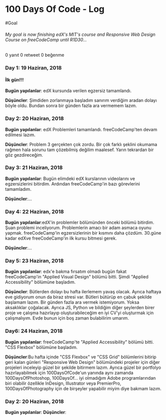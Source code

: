 # 100 Days Of Code - Log

#Goal

###### My goal is now finishing edX's MIT's course and Responsive Web Design Course on freeCodeCamp until R1D30...
0 yanıt 0 retweet 0 beğenme


### Day 1: 19 Haziran, 2018
#### İlk gün!!!
**Bugün yapılanlar**: edX kursunda verilen egzersiz tamamlandı.

**Düşüncler**: Şimdiden zorlanmaya başladım sanırım verdiğim aradan dolayı böyle oldu. Bundan sonra bir günden fazla ara vermemem lazım.


### Day 2: 20 Haziran, 2018
**Bugün yapılanlar**: edX Problemleri tamamlandı. freeCodeCamp'ten devam edilmesi lazım.

**Düşüncler**: Problem 3 gerçekten çok zordu. Bir çok farklı şeklini okumama rağmen hala sorunu tam çözebilmiş değilim maalesef. Yarın tekrardan bir göz gezdireceğim.


### Day 3: 21 Haziran, 2018
**Bugün yapılanlar**: Bugün elimdeki edX kurslarının videolarını ve egzersizlerini bitirdim. Ardından freeCodeCamp'in bazı görevlerini tamamladım.

**Düşüncler**:...


### Day 4: 22 Haziran, 2018
**Bugün yapılanlar**:edX'in problemler bölümünden önceki bölümü bitirdim. Şuan problemi inceliyorum. Problemlerin amacı bir adam asmaca oyunu yapmak.
						freeCodeCamp'in egzersizlerinin bir kısmını daha çözdüm. 30.güne kadar edXve freeCodeCamp'in ilk kursu bitmesi gerek.
						
**Düşüncler**:...


### Day 5: 23 Haziran, 2018
**Bugün yapılanlar**: edx'e bakma fırsatım olmadı bugün fakat freeCodeCamp'in "Applied Visual Design" bölümü bitti. Şimdi "Applied Accessibility" bölümüne başladım.

**Düşüncler**: Bütlerden dolayı bu hafta ilerlemem yavaş olacak. Ayrıca haftaya eve gidiyorum onun da biraz stresi var. Bütleri bütürüp en çabuk şekilde başlamam lazım. Bir günden fazla ara vermek istemiyorum. Yoksa aksaklıklar çoğalacak. Ayrıca JS, Python ve bildiğim diğer şeylerden birer proje ve çalışma hazırlayıp oluşturabileceğim en iyi CV'yi oluşturmak için çalışmalıyım. Evde bunun için boş zaman bulabilirim umarım. 


### Day6: 24 Haziran, 2018
**Bugün yapılanlar**: freeCodeCamp'te "Applied Accessibility" bölümü bitti. "CSS Flexbox" bölümüne başladım. 

**Düşüncler**:Bu hafta içinde "CSS Flexbox" ve "CSS Grid" bölümlerini bitirip geri kalan günleri "Responsive Web Design" bölümündeki projeler için diğer projeleri inceleyip güzel bir şekilde bitirmem lazım. Ayrıca güzel bir portfolyo hazırlayabilmek için 100DaysOfCode'un yanında aynı zamanda 100DaysOfPhotoshop, 100DaysOf... iyi olmadığım Adobe programlarından biri olabilir özellikle InDesign, Illustrator veya PremierPro, 100DaysOfPhotography için de birşeyler yapabilir miyim diye bakmam lazım.



### Day 2: 20 Haziran, 2018
**Bugün yapılanlar**:
**Düşüncler**: